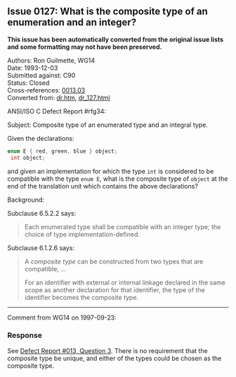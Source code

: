 ## Issue 0127: What is the composite type of an enumeration and an integer?

**This issue has been automatically converted from the original issue lists and some formatting may not have been preserved.**

Authors: Ron Guilmette, WG14  
Date: 1993-12-03  
Submitted against: C90  
Status: Closed  
Cross-references: [0013.03](issue0013.03.md)  
Converted from: [dr.htm](https://www.open-std.org/jtc1/sc22/wg14/www/docs/dr.htm), [dr_127.html](https://www.open-std.org/jtc1/sc22/wg14/www/docs/dr_127.html)

ANSI/ISO C Defect Report #rfg34:

Subject: Composite type of an enumerated type and an integral type.

Given the declarations:

```c
enum E { red, green, blue } object;
 int object;
```

and given an implementation for which the type `int` is considered to be
compatible with the type `enum E`, what is the composite type of `object` at the
end of the translation unit which contains the above declarations?

Background:

Subclause 6.5.2.2 says:

> Each enumerated type shall be compatible with an integer type; the choice of
> type implementation-defined.

Subclause 6.1.2.6 says:

> A *composite type* can be constructed from two types that are compatible; ...
>
> For an identifier with external or internal linkage declared in the same scope
> as another declaration for that identifier, the type of the identifier becomes
> the composite type.

---

Comment from WG14 on 1997-09-23:

### Response

See [Defect Report #013, Question 3](issue0013.03.md). There is no requirement
that the composite type be unique, and either of the types could be chosen as
the composite type.
